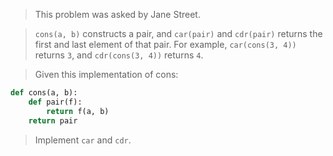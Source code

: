 >This problem was asked by Jane Street.

>```cons(a, b)``` constructs a pair, and ```car(pair)``` and ```cdr(pair)``` returns the first and last element of that pair. 
>For example, ```car(cons(3, 4)) ```returns ```3```, and ```cdr(cons(3, 4))``` returns ```4```.

>Given this implementation of cons:
```python 
def cons(a, b):
    def pair(f):
        return f(a, b)
    return pair
```    
>Implement ```car``` and ```cdr```.


